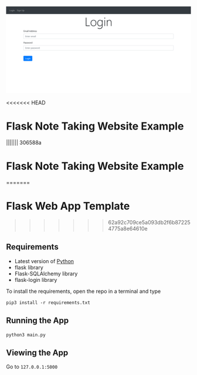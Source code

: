 ![login screen](./images/login-screen.png)

<<<<<<< HEAD

# Flask Note Taking Website Example

||||||| 306588a

# Flask Note Taking Website Example

=======

# Flask Web App Template

>>>>>>> 62a92c709ce5a093db2f6b872254775a8e64610e

## Requirements

- Latest version of [Python](https://www.python.org/)
- flask library
- Flask-SQLAlchemy library
- flask-login library

To install the requirements, open the repo in a terminal and type

```shell
pip3 install -r requirements.txt
```

## Running the App

```shell
python3 main.py
```

## Viewing the App

Go to `127.0.0.1:5000`
